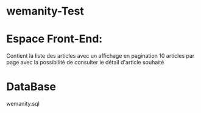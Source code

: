 # wemanity-Test

# Espace Front-End:
Contient la liste des articles avec un affichage en pagination 10 articles 
par page avec la possibilité de consulter le détail d'article souhaité

# DataBase
wemanity.sql